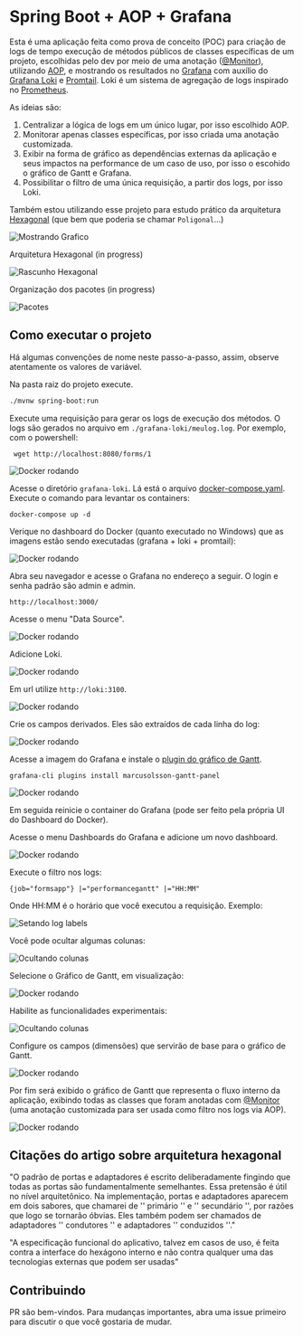 # Spring Boot + AOP + Grafana

Esta é uma aplicação feita como prova de conceito (POC)
para criação de logs de tempo execução de métodos 
públicos de classes específicas de um projeto, 
escolhidas pelo dev por meio de uma anotação ([@Monitor](src/main/java/com/maolabs/forms/external/primary/http/config/aop/Monitor.java)), 
utilizando [AOP](https://en.wikipedia.org/wiki/Aspect-oriented_programming), 
e mostrando os resultados no [Grafana](https://grafana.com/) 
com auxílio do [Grafana Loki](https://grafana.com/oss/loki/) e [Promtail](https://grafana.com/docs/loki/latest/clients/promtail/). Loki é um sistema de agregação de logs inspirado no [Prometheus](https://prometheus.io/).

As ideias são:

1. Centralizar a lógica de logs em um único lugar, por isso escolhido AOP.
2. Monitorar apenas classes específicas, por isso criada uma anotação customizada.
3. Exibir na forma de gráfico as dependências externas da aplicação e seus impactos 
na performance de um caso de uso, por isso o escohido o gráfico de Gantt e Grafana.
4. Possibilitar o filtro de uma única requisição, a partir dos logs, por isso Loki.

Também estou utilizando esse projeto para estudo prático da 
arquitetura [Hexagonal](https://alistair.cockburn.us/hexagonal-architecture/]) (que bem que poderia se chamar `Poligonal`...)

![Mostrando Grafico](./docs/example.gif)

Arquitetura Hexagonal (in progress)

![Rascunho Hexagonal](./docs/rascunho-01-hexagonal.png)

Organização dos pacotes (in progress)

![Pacotes](./docs/pacotes-organizacao.png)

## Como executar o projeto

Há algumas convenções de nome neste passo-a-passo, assim,
observe atentamente os valores de variável.

Na pasta raiz do projeto execute.

```bash
./mvnw spring-boot:run
```

Execute uma requisição para gerar os logs de execução dos métodos.
 O logs são gerados no arquivo em `./grafana-loki/meulog.log`. Por exemplo, com
o powershell:

```shell script
 wget http://localhost:8080/forms/1
```

![Docker rodando](./docs/powershell-get.png)

Acesse o diretório `grafana-loki`. Lá está o arquivo [docker-compose.yaml](https://grafana.com/docs/loki/latest/installation/docker/).
 Execute o comando para levantar os containers:

```
docker-compose up -d
```

Verique no dashboard do Docker (quanto executado no Windows) que
as imagens estão sendo executadas (grafana + loki + promtail):

![Docker rodando](./docs/docker-dashboard.png)

Abra seu navegador e acesse o Grafana no endereço a seguir. O login
e senha padrão são admin e admin.

```
http://localhost:3000/
```

Acesse o menu "Data Source".

![Docker rodando](./docs/grafana-menu-data-sources.png)

Adicione Loki.

![Docker rodando](./docs/grafana-menu-data-sources-add-loki.png)

Em url utilize `http://loki:3100`.

![Docker rodando](./docs/grafana-menu-data-sources-loki-url.png)

Crie os campos derivados. Eles são extraídos de cada linha do log:

![Docker rodando](./docs/grafana-menu-data-sources-derived-fields.png)

Acesse a imagem do Grafana e instale o [plugin do gráfico de 
Gantt](https://grafana.com/grafana/plugins/marcusolsson-gantt-panel/installation).

```
grafana-cli plugins install marcusolsson-gantt-panel
```

![Docker rodando](./docs/docker-grafana-instalar-plugin-gantt.png)

Em seguida reinicie o container do Grafana (pode ser feito pela própria UI do Dashboard do Docker).

Acesse o menu Dashboards do Grafana e adicione um novo dashboard.

![Docker rodando](./docs/grafana-menu-dashboards.png)

Execute o filtro nos logs:

```
{job="formsapp"} |="performancegantt" |="HH:MM"
```

Onde HH:MM é o horário que você executou a requisição. Exemplo:

![Setando log labels](./docs/log-labels.png)

Você pode ocultar algumas colunas:

![Ocultando colunas](./docs/organize-fields.png)

Selecione o Gráfico de Gantt, em visualização:
 
![Docker rodando](./docs/grafico-gantt-enabled.png)
 
Habilite as funcionalidades experimentais:

![Ocultando colunas](./docs/grafico-gantt-experimental.png)

Configure os campos (dimensões) que servirão de base para o gráfico de Gantt.

![Docker rodando](./docs/grafico-gantt-dimensions.png)

Por fim será exibido o gráfico de Gantt que representa o fluxo 
interno da aplicação, exibindo todas as classes que foram anotadas
com [@Monitor](src/main/java/com/maolabs/forms/external/primary/http/config/aop/Monitor.java) (uma anotação customizada para ser usada como filtro nos logs via AOP).

![Docker rodando](./docs/grafico-gantt-final-v01.png)

## Citações do artigo sobre arquitetura hexagonal

"O padrão de portas e adaptadores é escrito deliberadamente fingindo que todas as portas são fundamentalmente semelhantes. Essa pretensão é útil no nível arquitetônico. Na implementação, portas e adaptadores aparecem em dois sabores, que chamarei de '' primário '' e '' secundário '', por razões que logo se tornarão óbvias. Eles também podem ser chamados de adaptadores '' condutores '' e adaptadores '' conduzidos ''."

"A especificação funcional do aplicativo, talvez em casos de uso, é feita contra a interface do hexágono interno e não contra qualquer uma das tecnologias externas que podem ser usadas"

## Contribuindo

PR são bem-vindos. Para mudanças importantes, abra uma issue primeiro para discutir o que você gostaria de mudar.